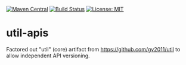 [![Maven Central](https://img.shields.io/maven-central/v/com.github.gv2011/util-apis.svg)](https://repo1.maven.org/maven2/com/github/gv2011/util-apis/)
[![Build Status](https://travis-ci.org/gv2011/util-apis.svg?branch=dev)](https://travis-ci.org/gv2011/util-apis)
[![License: MIT](https://img.shields.io/badge/License-MIT-green.svg)](https://opensource.org/licenses/MIT)

# util-apis

Factored out "util" (core) artifact from https://github.com/gv2011/util
to allow independent API versioning.
